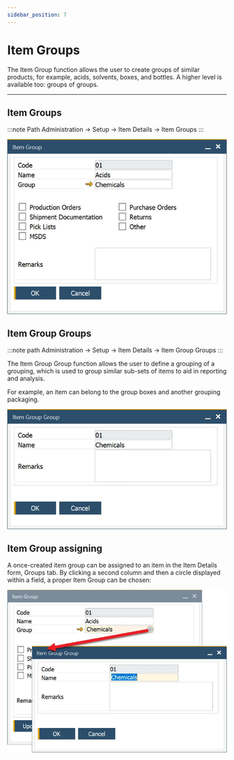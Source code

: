 ```yaml
---
sidebar_position: 7
---
```


# Item Groups

The Item Group function allows the user to create groups of similar products, for example, acids, solvents, boxes, and bottles. A higher level is available too: groups of groups.

---

## Item Groups

:::note Path
    Administration → Setup → Item Details → Item Groups
:::

![Item Group](./media/item-groups/item-group.webp)

## Item Group Groups

:::note path
    Administration → Setup → Item Details → Item Group Groups
:::

The Item Group Group function allows the user to define a grouping of a grouping, which is used to group similar sub-sets of items to aid in reporting and analysis.

For example, an item can belong to the group boxes and another grouping packaging.

![Item Group Groups](./media/item-groups/item-group-groups.webp)

## Item Group assigning

A once-created item group can be assigned to an item in the Item Details form, Groups tab. By clicking a second column and then a circle displayed within a field, a proper Item Group can be chosen:

![Assigning](./media/item-groups/groups-assigning-item-groups.webp)
